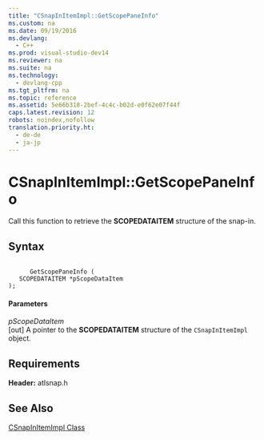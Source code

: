 ```yaml
---
title: "CSnapInItemImpl::GetScopePaneInfo"
ms.custom: na
ms.date: 09/19/2016
ms.devlang: 
  - C++
ms.prod: visual-studio-dev14
ms.reviewer: na
ms.suite: na
ms.technology: 
  - devlang-cpp
ms.tgt_pltfrm: na
ms.topic: reference
ms.assetid: 5e66b318-2bef-4c4c-b02d-e0f62e07f44f
caps.latest.revision: 12
robots: noindex,nofollow
translation.priority.ht: 
  - de-de
  - ja-jp
---
```

# CSnapInItemImpl::GetScopePaneInfo
Call this function to retrieve the **SCOPEDATAITEM** structure of the snap-in.  
  
## Syntax  
  
```  
  
      GetScopePaneInfo (  
   SCOPEDATAITEM *pScopeDataItem   
);  
```  
  
#### Parameters  
 *pScopeDataItem*  
 [out] A pointer to the **SCOPEDATAITEM** structure of the `CSnapInItemImpl` object.  
  
## Requirements  
 **Header:** atlsnap.h  
  
## See Also  
 [CSnapInItemImpl Class](../Topic/CSnapInItemImpl%20Class.md)